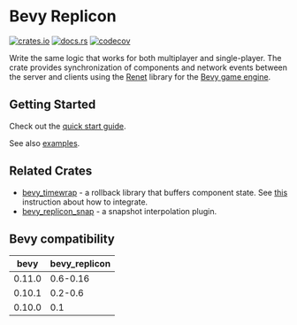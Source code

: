 # Bevy Replicon

[![crates.io](https://img.shields.io/crates/v/bevy_replicon)](https://crates.io/crates/bevy_replicon)
[![docs.rs](https://docs.rs/bevy_replicon/badge.svg)](https://docs.rs/bevy_replicon)
[![codecov](https://codecov.io/gh/lifescapegame/bevy_replicon/branch/master/graph/badge.svg?token=N1G28NQB1L)](https://codecov.io/gh/lifescapegame/bevy_replicon)

Write the same logic that works for both multiplayer and single-player. The crate provides synchronization of components and network events between the server and clients using the [Renet](https://github.com/lucaspoffo/renet) library for the [Bevy game engine](https://bevyengine.org).

## Getting Started

Check out the [quick start guide](https://docs.rs/bevy_replicon/latest/bevy_replicon).

See also [examples](https://github.com/lifescapegame/bevy_replicon/tree/master/examples).

## Related Crates

- [bevy_timewrap](https://github.com/RJ/bevy_timewarp) - a rollback library that buffers component state. See [this](https://github.com/RJ/bevy_timewarp/blob/main/REPLICON_INTEGRATION.md) instruction about how to integrate.
- [bevy_replicon_snap](https://github.com/Bendzae/bevy_replicon_snap) - a snapshot interpolation plugin.

## Bevy compatibility

| bevy   | bevy_replicon |
|--------|---------------|
| 0.11.0 | 0.6-0.16      |
| 0.10.1 | 0.2-0.6       |
| 0.10.0 | 0.1           |
